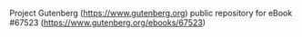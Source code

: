 Project Gutenberg (https://www.gutenberg.org) public repository for
eBook #67523 (https://www.gutenberg.org/ebooks/67523)
